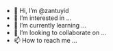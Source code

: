 - 👋 Hi, I’m @zantuyid
- 👀 I’m interested in ...
- 🌱 I’m currently learning ...
- 💞️ I’m looking to collaborate on ...
- 📫 How to reach me ...

<!---
zantuyid/zantuyid is a ✨ special ✨ repository because its `README.md` (this file) appears on your GitHub profile.
You can click the Preview link to take a look at your changes.
--->
